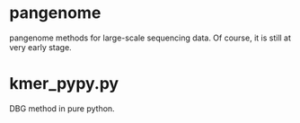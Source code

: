 # pangenome
pangenome methods for large-scale sequencing data. Of course, it is still at very early stage.

# kmer_pypy.py
DBG method in pure python.
